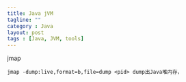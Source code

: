 ```yaml
---
title: Java jVM
tagline: ""
category : Java
layout: post
tags : [Java, JVM, tools]
---
```


jmap

```
jmap -dump:live,format=b,file=dump <pid> dump出Java堆内存，
```
